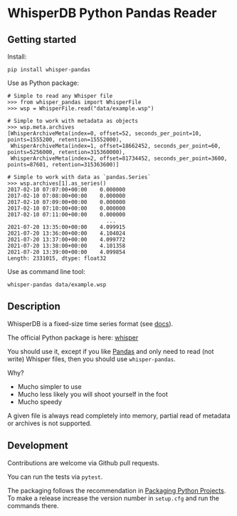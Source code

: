 # WhisperDB Python Pandas Reader

## Getting started

Install:
```
pip install whisper-pandas
```

Use as Python package:
```
# Simple to read any Whisper file
>>> from whisper_pandas import WhisperFile
>>> wsp = WhisperFile.read("data/example.wsp")

# Simple to work with metadata as objects
>>> wsp.meta.archives
[WhisperArchiveMeta(index=0, offset=52, seconds_per_point=10, points=1555200, retention=15552000),
 WhisperArchiveMeta(index=1, offset=18662452, seconds_per_point=60, points=5256000, retention=315360000),
 WhisperArchiveMeta(index=2, offset=81734452, seconds_per_point=3600, points=87601, retention=315363600)]

# Simple to work with data as `pandas.Series`
>>> wsp.archives[1].as_series()
2017-02-10 07:07:00+00:00    0.000000
2017-02-10 07:08:00+00:00    0.000000
2017-02-10 07:09:00+00:00    0.000000
2017-02-10 07:10:00+00:00    0.000000
2017-02-10 07:11:00+00:00    0.000000
                               ...   
2021-07-20 13:35:00+00:00    4.099915
2021-07-20 13:36:00+00:00    4.104024
2021-07-20 13:37:00+00:00    4.099772
2021-07-20 13:38:00+00:00    4.101358
2021-07-20 13:39:00+00:00    4.099854
Length: 2331015, dtype: float32
```

Use as command line tool:
```
whisper-pandas data/example.wsp
```


## Description

WhisperDB is a fixed-size time series format (see [docs](https://graphite.readthedocs.io/en/stable/whisper.html)).

The official Python package is here: [whisper](https://github.com/graphite-project/whisper)

You should use it, except if you like [Pandas](https://pandas.pydata.org/) and only need
to read (not write) Whisper files, then you should use `whisper-pandas`.

Why?

* Mucho simpler to use
* Mucho less likely you will shoot yourself in the foot
* Mucho speedy

A given file is always read completely into memory, partial read of metadata or archives is not supported.

## Development

Contributions are welcome via Github pull requests.

You can run the tests via `pytest`.

The packaging follows the recommendation in
[Packaging Python Projects](https://packaging.python.org/tutorials/packaging-projects/).
To make a release increase the version number in `setup.cfg` and run the commands there.
